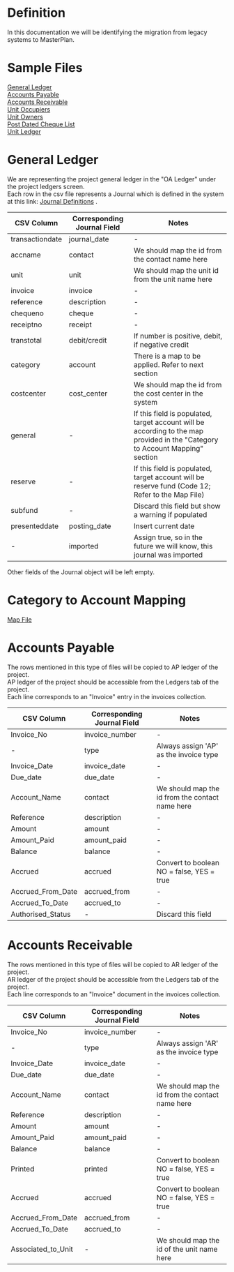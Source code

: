 # Definition
In this documentation we will be identifying the migration from legacy systems to MasterPlan.

# Sample Files

[General Ledger](MigrationFiles/GL_Export_by_Date_60M1P.csv)  
[Accounts Payable](MigrationFiles/Accounts_Payable_60M21.csv)  
[Accounts Receivable](MigrationFiles/Accounts_Receivable_60M26.csv)  
[Unit Occupiers](MigrationFiles/List_of_Current_Unit_Occupiers_60M7Q.csv)  
[Unit Owners](MigrationFiles/List_of_Current_Unit_Owners_60M7N.csv)  
[Post Dated Cheque List](MigrationFiles/Post_Dated_Cheque_List_60M3I.csv)  
[Unit Ledger](MigrationFiles/Unit_Ledger_Journals_60M2E.csv)  

# General Ledger
We are representing the project general ledger in the "OA Ledger" under the project ledgers screen.  
Each row in the csv file represents a Journal which is defined in the system at this link: [Journal Definitions](https://github.com/kaizenams/masterplan-web/blob/master/src/app/ledgers/models/journal.model.ts) .  

CSV Column      | Corresponding Journal Field   | Notes 
------          | ------                        | ------
transactiondate | journal_date                  | -
accname         | contact                       | We should map the id from the contact name here
unit            | unit                          | We should map the unit id from the unit name here
invoice         | invoice                       | -
reference       | description                   | -
chequeno        | cheque                        | -
receiptno       | receipt                       | -
transtotal      | debit/credit                  | If number is positive, debit, if negative credit
category        | account                       | There is a map to be applied. Refer to next section
costcenter      | cost_center                   | We should map the id from the cost center in the system
general         | -                             | If this field is populated, target account will be according to the map provided in the "Category to Account Mapping" section
reserve         | -                             | If this field is populated, target account will be reserve fund (Code 12; Refer to the Map File)
subfund         | -                             | Discard this field but show a warning if populated
presenteddate   | posting_date                  | Insert current date
_-_             | imported                      | Assign true, so in the future we will know, this journal was imported

Other fields of the Journal object will be left empty.

# Category to Account Mapping

[Map File](MigrationFiles/Mollak_Categories.xlsx)

# Accounts Payable
The rows mentioned in this type of files will be copied to AP ledger of the project.  
AP ledger of the project should be accessible from the Ledgers tab of the project.  
Each line corresponds to an "Invoice" entry in the invoices collection.

CSV Column        | Corresponding Journal Field   | Notes 
------            | ------                        | ------
Invoice_No        | invoice_number                | -
_-_               | type                          | Always assign 'AP' as the invoice type
Invoice_Date      | invoice_date                  | -
Due_date          | due_date                      | -
Account_Name      | contact                       | We should map the id from the contact name here
Reference         | description                   | -
Amount            | amount                        | -
Amount_Paid       | amount_paid                   | -
Balance           | balance                       | -
Accrued           | accrued                       | Convert to boolean NO = false, YES = true
Accrued_From_Date | accrued_from                  | -
Accrued_To_Date   | accrued_to                    | -
Authorised_Status | -                             | Discard this field

# Accounts Receivable
The rows mentioned in this type of files will be copied to AR ledger of the project.  
AR ledger of the project should be accessible from the Ledgers tab of the project.  
Each line corresponds to an "Invoice" document in the invoices collection.

CSV Column         | Corresponding Journal Field   | Notes 
------             | ------                        | ------
Invoice_No         | invoice_number                | -
_-_                | type                          | Always assign 'AR' as the invoice type
Invoice_Date       | invoice_date                  | -
Due_date           | due_date                      | -
Account_Name       | contact                       | We should map the id from the contact name here
Reference          | description                   | -
Amount             | amount                        | -
Amount_Paid        | amount_paid                   | -
Balance            | balance                       | -
Printed            | printed                       | Convert to boolean NO = false, YES = true 
Accrued            | accrued                       | Convert to boolean NO = false, YES = true
Accrued_From_Date  | accrued_from                  | -
Accrued_To_Date    | accrued_to                    | -
Associated_to_Unit | -                             | We should map the id of the unit name here